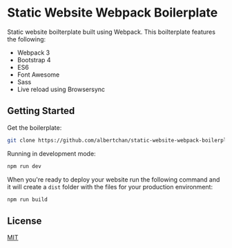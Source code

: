 # Static Website Webpack Boilerplate

Static website boilterplate built using Webpack. This boilterplate features the following:

- Webpack 3
- Bootstrap 4
- ES6
- Font Awesome
- Sass
- Live reload using Browsersync

## Getting Started

Get the boilerplate:

```sh
git clone https://github.com/albertchan/static-website-webpack-boilerplate.git
```

Running in development mode:
```sh
npm run dev
```

When you're ready to deploy your website run the following command and it will
create a `dist` folder with the files for your production environment:
```sh
npm run build
```

## License
[MIT](LICENSE)
